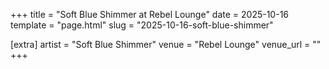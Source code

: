 +++
title = "Soft Blue Shimmer at Rebel Lounge"
date = 2025-10-16
template = "page.html"
slug = "2025-10-16-soft-blue-shimmer"

[extra]
artist = "Soft Blue Shimmer"
venue = "Rebel Lounge"
venue_url = ""
+++
